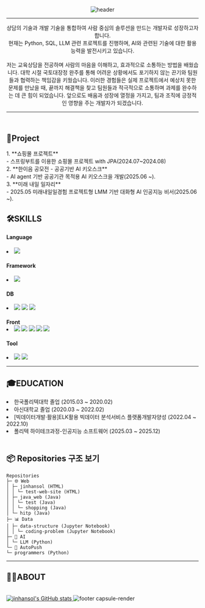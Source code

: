 <!DOCTYPE html>
<html lang="en">
<head>
    <meta charset="UTF-8">
    <meta name="viewport" content="width=device-width, initial-scale=1.0">
</head>
<body>
    <header id="header">
<img src="https://capsule-render.vercel.app/api?type=Waving&color=auto&height=300&section=header&text=진한솔%20입니다.&fontSize=90" alt="header">
  <!-- 이력서 헤더 : 이름과 타이틀 작성 -->
  <hr>
  상담의 기술과 개발 기술을 통합하여 사람 중심의 솔루션을 만드는 개발자로 성장하고자 합니다.</br>
  현재는 Python, SQL, LLM 관련 프로젝트를 진행하며, AI와 관련된 기술에 대한 활용 능력을 발전시키고 있습니다.
</br></br>
  저는 교육상담을 전공하며 사람의 마음을 이해하고, 효과적으로 소통하는 방법을 배웠습니다.
  대학 시절 국토대장정 완주를 통해 어려운 상황에서도 포기하지 않는 끈기와 팀원들과 협력하는 책임감을 키웠습니다.
  이러한 경험들은 실제 프로젝트에서 예상치 못한 문제를 만났을 때, 끝까지 해결책을 찾고 팀원들과 적극적으로 소통하며 과제를 완수하는 데 큰 힘이 되었습니다.
  앞으로도 배움과 성장에 열정을 가지고, 팀과 조직에 긍정적인 영향을 주는 개발자가 되겠습니다.
  <hr>
</header>

<main>
  <article id="mainLeft">
    <section>
     <h2>🚀Project</h2>
         1. **쇼핑몰 프로젝트**</br>
        -  스프링부트를 이용한 쇼핑몰 프로젝트 with JPA(2024.07~2024.08)
    </br>
         2. **한이음 공모전 - 공공기반 AI 키오스크**</br>
       - AI agent 기반 공공기관 목적용 AI 키오스크을 개발(2025.06 ~).
        </br>
         3. **미래 내일 일자리**</br>
       - 2025.05 미래내일일경험 프로젝트형 LMM 기반 대화형 AI 인공지능 비서(2025.06 ~).
    </section>
    <section>
      <h2>🛠️SKILLS</h2>
      <h4>Language</h4>
        <li><img src="https://img.shields.io/badge/java-%23007396.svg?&style=for-the-badge&logo=java&logoColor=white" /></li>
      <h4>Framework</h5>
        <li>
            <img src="https://img.shields.io/badge/spring-%236DB33F.svg?&style=for-the-badge&logo=spring&logoColor=white" />
        </li>
      <h4>DB</h4>
        <li>
            <img src="https://img.shields.io/badge/mariadb-%23003545.svg?&style=for-the-badge&logo=mariadb&logoColor=white" />
            <img src="https://img.shields.io/badge/mysql-%234479A1.svg?&style=for-the-badge&logo=mysql&logoColor=white" />
            <img src="https://img.shields.io/badge/oracle-%23F80000.svg?&style=for-the-badge&logo=oracle&logoColor=white" />
        </li>
      <h4>Front</4>
        <li>
            <img src="https://img.shields.io/badge/html5-%23E34F26.svg?&style=for-the-badge&logo=html5&logoColor=white" />
            <img src="https://img.shields.io/badge/css3-%231572B6.svg?&style=for-the-badge&logo=css3&logoColor=white" />
            <img src="https://img.shields.io/badge/bootstrap-%237952B3.svg?&style=for-the-badge&logo=bootstrap&logoColor=white" />
            <img src="https://img.shields.io/badge/javascript-%23F7DF1E.svg?&style=for-the-badge&logo=javascript&logoColor=black" />
            <img src="https://img.shields.io/badge/react-%2361DAFB.svg?&style=for-the-badge&logo=react&logoColor=black" />
        </li>
      <h4>Tool</h4>
        <li>
            <img src="https://img.shields.io/badge/intellij%20idea-%23000000.svg?&style=for-the-badge&logo=intellij%20idea&logoColor=white" />
            <img src="https://img.shields.io/badge/eclipse%20ide-%232C2255.svg?&style=for-the-badge&logo=eclipse%20ide&logoColor=white" />
        </li>  
     </section>
    <hr>
     <section>
      <h2>🎓EDUCATION</h2>
      <li>한국폴리텍대학 졸업 (2015.03 ~ 2020.02)</li>
      <li>아신대학교 졸업 (2020.03 ~ 2022.02)</li>
      <li>[빅데이터개발·활용]ELK활용 빅데이터 분석서비스 플랫폼개발자양성 (2022.04 ~ 2022.10)</li>
      <li>폴리텍 하이테크과정-인공지능 소프트웨어 (2025.03 ~ 2025.12)</li></br>
    </section>
    <section>
    <h2>📦 Repositories 구조 보기</h2>
          
    
    Repositories
    ├─ 🌐 Web
    │ ├─ jinhansol (HTML)
    │ │ └─ test-web-site (HTML)
    │ ├─ java_web (Java)
    │ │ └─ test (Java)
    │ │ └─ shopping (Java)
    │ └─ hitp (Java)
    ├─ 📊 Data
    │ ├─ data-structure (Jupyter Notebook)
    │ │ └─ coding-problem (Jupyter Notebook)
    ├─ 🧠 AI
    │ └─ LLM (Python)
    └─ 🤖 AutoPush
    └─ programmers (Python)
    
          
</section>
</article>    
  <article id="mainRight">
      <hr>
    <section>
     <h2>🙋‍♂️ABOUT</h2>
     </br>
     <a href="https://github.com/jinhansol/github-readme-stats" target="_blank">
      <img src="https://github-readme-stats.vercel.app/api?username=jinhansol" alt="jinhansol's GitHub stats">
    </a>
        <img src="https://capsule-render.vercel.app/api?section=footer&type=Waving&color=7F7FD5&height=200&text=%20&fontSize=60" alt="footer capsule-render"/>
    </section>
  </article>
</main>
</body>
</html>

